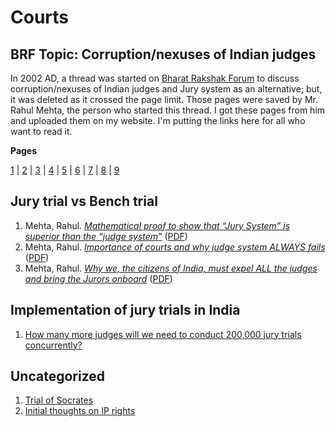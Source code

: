 # Courts

## BRF Topic: Corruption/nexuses of Indian judges

In 2002 AD, a thread was started on [Bharat Rakshak Forum](https://forums.bharat-rakshak.com/) to discuss corruption/nexuses of Indian judges and Jury system as an alternative; but, it was deleted as it crossed the page limit. Those pages were saved by Mr. Rahul Mehta, the person who started this thread. I got these pages from him and uploaded them on my website. I'm putting the links here for all who want to read it.

**Pages**

[1](https://vinamrsachdeva.github.io/courts/BRF,year2002.judge_vs_jury.01.htm) | [2](https://vinamrsachdeva.github.io/courts/BRF,year2002.judge_vs_jury.02.htm) | [3](https://vinamrsachdeva.github.io/courts/BRF,year2002.judge_vs_jury.03.htm) | [4](https://vinamrsachdeva.github.io/courts/BRF,year2002.judge_vs_jury.04.htm) | [5](https://vinamrsachdeva.github.io/courts/BRF,year2002.judge_vs_jury.05.htm) | [6](https://vinamrsachdeva.github.io/courts/BRF,year2002.judge_vs_jury.06.htm) | [7](https://vinamrsachdeva.github.io/courts/BRF,year2002.judge_vs_jury.07.htm) | [8](https://vinamrsachdeva.github.io/courts/BRF,year2002.judge_vs_jury.08.htm) | [9](https://vinamrsachdeva.github.io/a_proc_list/BRF,year2002.judge_vs_jury.09.htm)

## Jury trial vs Bench trial

1. Mehta, Rahul. [*Mathematical proof to show that “Jury System” is superior than the “judge system”*](https://vinamrsachdeva.github.io/courts/jury/401.html) ([PDF](https://rahulmehta.com/401.pdf))
2. Mehta, Rahul. [*Importance of courts and why judge system ALWAYS fails*](https://vinamrsachdeva.github.io/courts/jury/402.html) ([PDF](https://rahulmehta.com/402.pdf))
3. Mehta, Rahul. [*Why we, the citizens of India, must expel ALL the judges and bring the Jurors onboard*](https://vinamrsachdeva.github.io/courts/jury/403.html) ([PDF](https://rahulmehta.com/403.pdf))

## Implementation of jury trials in India

1. [How many more judges will we need to conduct 200,000 jury trials concurrently?](vinamrsachdeva.github.io/courts/implement#1)

## Uncategorized

1. [Trial of Socrates](https://vinamrsachdeva.github.io/courts/socrates)
2. [Initial thoughts on IP rights](https://vinamrsachdeva.io/courts/ip1)
